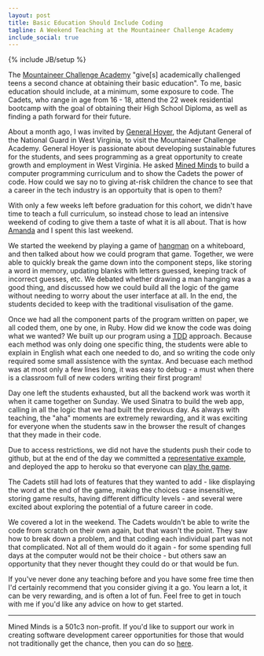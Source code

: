 ```yaml
---
layout: post
title: Basic Education Should Include Coding
tagline: A Weekend Teaching at the Mountaineer Challenge Academy   
include_social: true
---
```

{% include JB/setup %}

The <a href="http://www.wvchallenge.org/">Mountaineer Challenge Academy</a> "give[s] academically challenged teens a second chance at obtaining their basic education". To me, basic education should include, at a minimum, some exposure to code. The Cadets, who range in age from 16 - 18, attend the 22 week residential bootcamp with the goal of obtaining their High School Diploma, as well as finding a path forward for their future. 

About a month ago, I was invited by <a href="http://www.nationalguard.mil/portals/31/Features/ngbgomo/bio/1/1892.html">General Hoyer</a>, the Adjutant General of the National Guard in West Virginia, to visit the Mountaineer Challenge Academy. General Hoyer is passionate about developing sustainable futures for the students, and sees programming as a great opportunity to create growth and employment in West Virginia. He asked <a href="http://www.minedminds.org/">Mined Minds</a> to build a computer programming curriculum and to show the Cadets the power of code. How could we say no to giving at-risk children the chance to see that a career in the tech industry is an opportuity that is open to them?

With only a few weeks left before graduation for this cohort, we didn't have time to teach a full curriculum, so instead chose to lead an intensive weekend of coding to give them a taste of what it is all about. That is how <a href="https://twitter.com/pandamonial">Amanda</a> and I spent this last weekend.

We started the weekend by playing a game of <a href="https://en.wikipedia.org/wiki/Hangman_(game)">hangman</a> on a whiteboard, and then talked about how we could program that game. Together, we were able to quickly break the game down into the component steps, like storing a word in memory, updating blanks with letters guessed, keeping track of incorrect guesses, etc. We debated whether drawing a man hanging was a good thing, and discussed how we could build all the logic of the game without needing to worry about the user interface at all. In the end, the students decided to keep with the traditional visulisation of the game.

Once we had all the component parts of the program written on paper, we all coded them, one by one, in Ruby. How did we know the code was doing what we wanted? We built up our program using a <a href="https://en.wikipedia.org/wiki/Test-driven_development">TDD</a> approach. Because each method was only doing one specific thing, the students were able to explain in English what each one needed to do, and so writing the code only required some small assistence with the syntax. And becuase each method was at most only a few lines long, it was easy to debug - a must when there is a classroom full of new coders writing their first program!

Day one left the students exhausted, but all the backend work was worth it when it came together on Sunday. We used Sinatra to build the web app, calling in all the logic that we had built the previous day. As always with teaching, the "aha" moments are extremely rewarding, and it was exciting for everyone when the students saw in the browser the result of changes that they made in their code.

Due to access restrictions, we did not have the students push their code to github, but at the end of the day we committed a <a href="https://github.com/MinedMindsFoundation/wvchallenge">representative example</a>, and deployed the app to heroku so that everyone can <a href="https://wvchallenge.herokuapp.com">play the game</a>.  

The Cadets still had lots of features that they wanted to add - like displaying the word at the end of the game, making the choices case insensitive, storing game results, having different difficulty levels - and several were excited about exploring the potential of a future career in code.

We covered a lot in the weekend. The Cadets wouldn't be able to write the code from scratch on their own again, but that wasn't the point. They saw how to break down a problem, and that coding each individual part was not that complicated. Not all of them would do it again - for some spending full days at the computer would not be their choice - but others saw an opportunity that they never thought they could do or that would be fun.  

If you've never done any teaching before and you have some free time then I'd certainly recommend that you consider giving it a go. You learn a lot, it can be very rewarding, and is often a lot of fun. Feel free to get in touch with me if you'd like any advice on how to get started.
<hr>
Mined Minds is a 501c3 non-profit. If you'd like to support our work in creating software development career opportunities for those that would not traditionally get the chance, then you can do so <a href="http://www.minedminds.org/donate">here</a>.